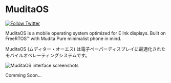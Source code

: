 # MuditaOS

[![Follow Twitter](https://img.shields.io/twitter/follow/wearemudita?label=Follow%20on%20Twitter&style=social)](https://twitter.com/wearemudita)

MuditaOS is a mobile operating system optimized for E Ink displays. Built on FreeRTOS™ with Mudita Pure minimalist phone in mind.

MuditaOS (ムディター・オーエス) は電子ペーパーディスプレイに最適化されたモバイルオペレーティングシステムです。

![MuditaOS interface screenshots](doc/Images/readme_header.jpg)

Comming Soon...
